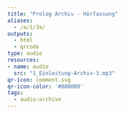 ```yaml
---
title: "Prolog Archiv - Hörfassung"
aliases:
  - /a/1/3a/
outputs:
  - html
  - qrcode
type: audio
resources:
- name: audio
  src: "1_Einleitung-Archiv-3.mp3"
qr-icon: comment.svg
qr-icon-color: '#808080'
tags:
  - audio:archive
---
```


